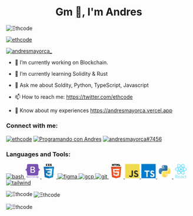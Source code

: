 <h1 align="center">Gm 👋, I'm Andres</h1>

<p align="left"> <img src="https://komarev.com/ghpvc/?username=ethcode1&label=Profile%20views&color=0e75b6&style=flat" alt="Ξthcode" /> </p>

<p align="left"> <a href="https://github.com/ryo-ma/github-profile-trophy"><img src="https://github-profile-trophy.vercel.app/?username=ethcode1" alt="ethcode" /></a> </p>

<p align="left"> <a href="https://twitter.com/andresmayorca_" target="blank"><img src="https://img.shields.io/twitter/follow/ethcode?logo=twitter&style=for-the-badge" alt="andresmayorca_" /></a> </p>

- 🔭 I’m currently working on Blockchain.

- 🌱 I’m currently learning Solidity & Rust

- 💬 Ask me about Soldity, Python, TypeScript, Javascript

- 📫 How to reach me: https://twitter.com/ethcode

- 📄 Know about my experiences https://andresmayorca.vercel.app


<h3 align="left">Connect with me:</h3>
<p align="left">
<a href="https://twitter.com/ethcode" target="blank"><img align="center" src="https://raw.githubusercontent.com/rahuldkjain/github-profile-readme-generator/master/src/images/icons/Social/twitter.svg" alt="ethcode" height="30" width="40" /></a>
<a href="https://www.youtube.com/channel/UCMsffGZQyaHJSrOs6xp_-Zg" target="blank"><img align="center" src="https://raw.githubusercontent.com/rahuldkjain/github-profile-readme-generator/master/src/images/icons/Social/youtube.svg" alt="Programando con Andres" height="30" width="40" /></a>
<a href="https://discord.gg/andresmayorca#7456" target="blank"><img align="center" src="https://raw.githubusercontent.com/rahuldkjain/github-profile-readme-generator/master/src/images/icons/Social/discord.svg" alt="andresmayorca#7456" height="30" width="40" /></a>
</p>

<h3 align="left">Languages and Tools:</h3>
<p align="left"> <a href="https://www.gnu.org/software/bash/" target="_blank"> <img src="https://www.vectorlogo.zone/logos/gnu_bash/gnu_bash-icon.svg" alt="bash" width="40" height="40"/> </a> <a href="https://getbootstrap.com" target="_blank"> <img src="https://raw.githubusercontent.com/devicons/devicon/master/icons/bootstrap/bootstrap-plain-wordmark.svg" alt="bootstrap" width="40" height="40"/> </a> <a href="https://www.w3schools.com/css/" target="_blank"> <img src="https://raw.githubusercontent.com/devicons/devicon/master/icons/css3/css3-original-wordmark.svg" alt="css3" width="40" height="40"/> </a> <a href="https://www.figma.com/" target="_blank"> <img src="https://www.vectorlogo.zone/logos/figma/figma-icon.svg" alt="figma" width="40" height="40"/> </a> <a href="https://cloud.google.com" target="_blank"> <img src="https://www.vectorlogo.zone/logos/google_cloud/google_cloud-icon.svg" alt="gcp" width="40" height="40"/> </a> <a href="https://git-scm.com/" target="_blank"> <img src="https://www.vectorlogo.zone/logos/git-scm/git-scm-icon.svg" alt="git" width="40" height="40"/> </a> <a href="https://www.w3.org/html/" target="_blank"> <img src="https://raw.githubusercontent.com/devicons/devicon/master/icons/html5/html5-original-wordmark.svg" alt="html5" width="40" height="40"/> </a> <a href="https://developer.mozilla.org/en-US/docs/Web/JavaScript" target="_blank"> <img src="https://raw.githubusercontent.com/devicons/devicon/master/icons/javascript/javascript-original.svg" alt="javascript" width="40" height="40"/><a href="https://developer.mozilla.org/en-US/docs/Web/JavaScript" target="_blank"> <img src="https://raw.githubusercontent.com/devicons/devicon/master/icons/typescript/typescript-original.svg" alt="typescript" width="40" height="40"/> <a href="https://www.python.org" target="_blank"> <img src="https://raw.githubusercontent.com/devicons/devicon/master/icons/python/python-original.svg" alt="python" width="40" height="40"/> </a> <a href="https://reactjs.org/" target="_blank"> <img src="https://raw.githubusercontent.com/devicons/devicon/master/icons/react/react-original-wordmark.svg" alt="react" width="40" height="40"/> </a> <a href="https://tailwindcss.com/" target="_blank"> <img src="https://www.vectorlogo.zone/logos/tailwindcss/tailwindcss-icon.svg" alt="tailwind" width="40" height="40"/> </a> </p>


<p><img align="left" src="https://github-readme-stats.vercel.app/api/top-langs?username=ethcode1&show_icons=true&locale=en&layout=compact" alt="Ξthcode" /></p>

<p>&nbsp;<img align="center" src="https://github-readme-stats.vercel.app/api?username=ethcode1&show_icons=true&locale=en" alt="Ξthcode" /></p>

<p><img align="center" src="https://github-readme-streak-stats.herokuapp.com/?user=ethcode1&" alt="Ξthcode" /></p>
